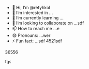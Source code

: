 - 👋 Hi, I’m @retyhkol
- 👀 I’m interested in ...
- 🌱 I’m currently learning ...
- 💞️ I’m looking to collaborate on ...sdf
- 📫 How to reach me ...e
- 😄 Pronouns: ...wer
- ⚡ Fun fact: ...sdf
4521sdf
<!---dfgdfyu
retyhkol/retyhkol is a ✨ special ✨ repository becsause i45ts `README.md` (this file) appears on your GitHub profile.321sdfcv
You can click the Preview link to take a look at your changes.fh
--->36556
fgs
